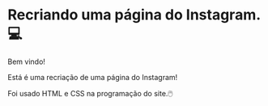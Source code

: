 # Recriando uma página do Instagram. :computer:

Bem vindo! 

Está é  uma recriação de uma página do Instagram!

Foi usado HTML e CSS na programação do site.:computer_mouse:
